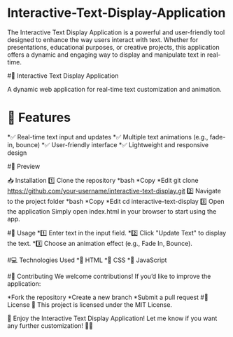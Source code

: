 # Interactive-Text-Display-Application
The Interactive Text Display Application is a powerful and user-friendly tool designed to enhance the way users interact with text. Whether for presentations, educational purposes, or creative projects, this application offers a dynamic and engaging way to display and manipulate text in real-time.

#🌟 Interactive Text Display Application

A dynamic web application for real-time text customization and animation.
# 🚀 Features
*✅ Real-time text input and updates
*✅ Multiple text animations (e.g., fade-in, bounce)
*✅ User-friendly interface
*✅ Lightweight and responsive design

#📌 Preview

📥 Installation
1️⃣ Clone the repository
*bash
*Copy
*Edit
git clone https://github.com/your-username/interactive-text-display.git
2️⃣ Navigate to the project folder
*bash
*Copy
*Edit
cd interactive-text-display
3️⃣ Open the application
Simply open index.html in your browser to start using the app.

#🎯 Usage
*1️⃣ Enter text in the input field.
*2️⃣ Click "Update Text" to display the text.
*3️⃣ Choose an animation effect (e.g., Fade In, Bounce).

#💻 Technologies Used
*🔹 HTML
*🔹 CSS
*🔹 JavaScript

#🤝 Contributing
We welcome contributions! If you’d like to improve the application:

*Fork the repository
*Create a new branch
*Submit a pull request
#📜 License
📌 This project is licensed under the MIT License.

🎉 Enjoy the Interactive Text Display Application!
Let me know if you want any further customization! 🚀🔥
